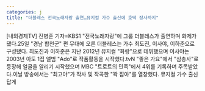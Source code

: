 ```yaml
---
categories: j
title: "더블레스 전국노래자랑 출연…뮤지컬 가수 출신에 호떡 장사까지"
---
```

[내외경제TV] 진병훈 기자=KBS1 "전국노래자랑"에 그룹 더블레스가 출연하며 화제가 됐다.25일 "경남 합천군" 편 무대에 오른 더블레스는 가수 최도진, 이사야, 이하준으로 구성됐다. 최도진과 이하준은 지난 2012년 뮤지컬 "화랑"으로 데뷔했으며 이사야는 2003년 아도 1집 앨범 "Ado"로 작품활동을 시작했다.tvN "좋은 가요"에서 "삼총사"로 등장해 얼굴을 알리기 시작했으며 MBC "트로트의 민족"에서 4위를 기록하며 주목받았다.이날 방송에서는 "최고야"가 작사 및 작곡한 "꽉 잡아"를 열창했다. 뮤지컬 가수 출신답게